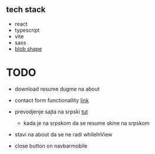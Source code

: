 ## tech stack

- react
- typescript
- vite
- sass
- [blob shape](https://www.npmjs.com/package/blobshape)

# TODO

- download resume dugme na about

- contact form functionallity [link](https://www.netlify.com/blog/2017/07/20/how-to-integrate-netlifys-form-handling-in-a-react-app/?_ga=2.168728161.1512449875.1655157230-238669959.1653747071)

- prevodjenje sajta na srpski [tut](https://medium.com/@jishnu61/6-easy-steps-to-localize-your-react-application-internationalization-with-i18next-8de9cc3a66a1)

  - kada je na srpskom da se resume skine na srpskom

- stavi na about da se ne radi whileInView
- close button on navbarmobile
